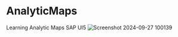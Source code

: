 # AnalyticMaps
Learning Analytic Maps SAP UI5
![Screenshot 2024-09-27 100139](https://github.com/user-attachments/assets/ea7413e6-502b-48eb-8638-d4d7f2819629)
